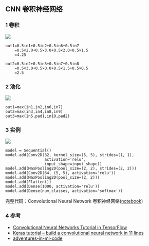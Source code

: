 ## CNN 卷积神经网络

### 1 卷积
![](http://adventuresinmachinelearning.com/wp-content/uploads/2017/04/Moving-filter.jpg)
```text
out1=0.5in1+0.5in2+0.5in6+0.5in7
    =0.5×2.0+0.5×3.0+0.5×2.0+0.5×1.5
    =4.25
    
out2=0.5in2+0.5in3+0.5in7+0.5in8
    =0.5×3.0+0.5×0.0+0.5×1.5+0.5×0.5
    =2.5

```
### 2 池化
![](http://adventuresinmachinelearning.com/wp-content/uploads/2017/04/Max-pooling.jpg)
```text
out1=max(in1,in2,in6,in7)
out2=max(in3,in4,in8,in9)
out3=max(in5,pad1,in10,pad2)
```

### 3 实例
![](http://adventuresinmachinelearning.com/wp-content/uploads/2017/04/CNN-example-block-diagram.jpg)
```text
model = Sequential()
model.add(Conv2D(32, kernel_size=(5, 5), strides=(1, 1),
                 activation='relu',
                 input_shape=input_shape))
model.add(MaxPooling2D(pool_size=(2, 2), strides=(2, 2)))
model.add(Conv2D(64, (5, 5), activation='relu'))
model.add(MaxPooling2D(pool_size=(2, 2)))
model.add(Flatten())
model.add(Dense(1000, activation='relu'))
model.add(Dense(num_classes, activation='softmax'))
```
完整代码：Convolutional Neural Network  卷积神经网络([notebook](https://github.com/yanqiangmiffy/quincy-keras/blob/master/notebook/05_convolutional_net.ipynb))

### 4 参考
- [Convolutional Neural Networks Tutorial in TensorFlow](http://adventuresinmachinelearning.com/convolutional-neural-networks-tutorial-tensorflow/)
- [Keras tutorial – build a convolutional neural network in 11 lines](http://adventuresinmachinelearning.com/keras-tutorial-cnn-11-lines/)
- [adventures-in-ml-code](https://github.com/adventuresinML/adventures-in-ml-code)